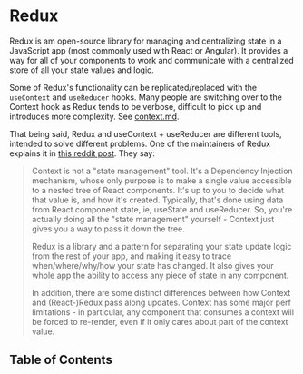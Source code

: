 # Redux

Redux is am open-source library for managing and centralizing state in a JavaScript app (most commonly used with React or Angular). It provides a way for all of your components to work and communicate with a centralized store of all your state values and logic.

Some of Redux's functionality can be replicated/replaced with the `useContext` and `useReducer` hooks. Many people are switching over to the Context hook as Redux tends to be verbose, difficult to pick up and introduces more complexity. See [context.md](context.md).

That being said, Redux and useContext + useReducer are different tools, intended to solve different problems. One of the maintainers of Redux explains it in [this reddit post](https://www.reddit.com/r/reactjs/comments/squatd/should_we_be_teaching_redux_in_2022/). They say:

> Context is not a "state management" tool. It's a Dependency Injection mechanism, whose only purpose is to make a single value accessible to a nested tree of React components. It's up to you to decide what that value is, and how it's created. Typically, that's done using data from React component state, ie, useState and useReducer. So, you're actually doing all the "state management" yourself - Context just gives you a way to pass it down the tree.
>
> Redux is a library and a pattern for separating your state update logic from the rest of your app, and making it easy to trace when/where/why/how your state has changed. It also gives your whole app the ability to access any piece of state in any component.
>
> In addition, there are some distinct differences between how Context and (React-)Redux pass along updates. Context has some major perf limitations - in particular, any component that consumes a context will be forced to re-render, even if it only cares about part of the context value.

## Table of Contents

<!-- toc -->



<!-- tocstop -->







